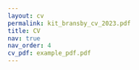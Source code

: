 ```yaml
---
layout: cv
permalink: kit_bransby_cv_2023.pdf
title: CV
nav: true
nav_order: 4
cv_pdf: example_pdf.pdf
---
```

